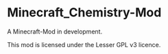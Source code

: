 Minecraft_Chemistry-Mod
=======================
A Minecraft-Mod in development.

This mod is licensed under the Lesser GPL v3 licence.